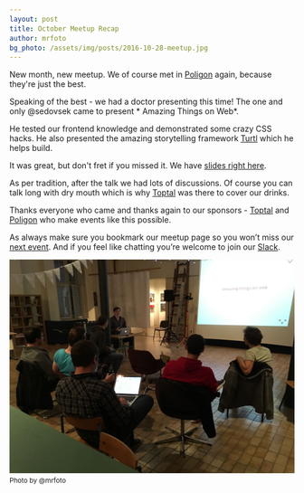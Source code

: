 ```yaml
---
layout: post
title: October Meetup Recap
author: mrfoto
bg_photo: /assets/img/posts/2016-10-28-meetup.jpg
---
```


New month, new meetup. We of course met in [Poligon](http://www.poligon.si/) again, because they're just the best.

Speaking of the best - we had a doctor presenting this time! The one and only @sedovsek came to present * Amazing Things on Web*.

He tested our frontend knowledge and demonstrated some crazy CSS hacks. He also presented the amazing storytelling framework [Turtl](http://turtl.co/) which he helps build.

It was great, but don't fret if you missed it. We have [slides right here](http://galjot.si/talks/amazing-things-on-web/).

As per tradition, after the talk we had lots of discussions. Of course you can talk long with dry mouth which is why [Toptal](https://www.toptal.com/) was there to cover our drinks.

Thanks everyone who came and thanks again to our sponsors - [Toptal](http://www.toptal.com) and [Poligon](http://www.poligon.si) who make events like this possible.

As always make sure you bookmark our meetup page so you won’t miss our [next event](http://www.meetup.com/RubySlovenia/). And if you feel like chatting you’re welcome to join our [Slack](https://join.slack.com/t/rubyslovenia/shared_invite/zt-2sedgruvo-gT0KbZbJegW~rK3Jmln~Lg).

<div class="gallery">
  <a href="/assets/img/posts/2016-10-28-meetup.jpg" target="_blank">
    <img src="/assets/img/posts/2016-10-28-meetup.jpg" alt="Ruby meetup - May 2016">
  </a>
</div>
<small>Photo by @mrfoto</small>
